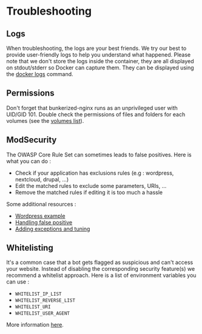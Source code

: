 # Troubleshooting

## Logs

When troubleshooting, the logs are your best friends. We try our best to provide user-friendly logs to help you understand what happened. Please note that we don't store the logs inside the container, they are all displayed on stdout/stderr so Docker can capture them. They can be displayed using the [docker logs](https://docs.docker.com/engine/reference/commandline/logs/) command.

## Permissions

Don't forget that bunkerized-nginx runs as an unprivileged user with UID/GID 101. Double check the permissions of files and folders for each volumes (see the [volumes list](https://bunkerized-nginx.readthedocs.io/en/latest/volumes.html)).

## ModSecurity

The OWASP Core Rule Set can sometimes leads to false positives. Here is what you can do :
- Check if your application has exclusions rules (e.g : wordpress, nextcloud, drupal, ...)
- Edit the matched rules to exclude some parameters, URIs, ...
- Remove the matched rules if editing it is too much a hassle

Some additional resources : 
- [Wordpress example](https://github.com/bunkerity/bunkerized-nginx/tree/master/examples/wordpress)
- [Handling false positive](https://www.netnea.com/cms/apache-tutorial-8_handling-false-positives-modsecurity-core-rule-set/)
- [Adding exceptions and tuning](https://coreruleset.org/docs/exceptions.html)

## Whitelisting

It's a common case that a bot gets flagged as suspicious and can't access your website. Instead of disabling the corresponding security feature(s) we recommend a whitelist approach. Here is a list of environment variables you can use :

- `WHITELIST_IP_LIST`
- `WHITELIST_REVERSE_LIST`
- `WHITELIST_URI`
- `WHITELIST_USER_AGENT`

More information [here](https://bunkerized-nginx.readthedocs.io/en/latest/environment_variables.html#custom-whitelisting).

